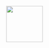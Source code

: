<div id="header" align="center">
  <img src="https://giphy.com/gifs/art-loop-trippy-26DoiqmYcxgFICb3G" width="100"/>
</div>
